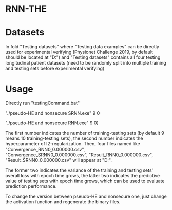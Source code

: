 # RNN-THE

# Datasets

In fold "Testing datasets" where "Testing data examples" can be directly used for experimental verifying (Physionet Challenge 2019, by default should be located at "D:\") and "Testing datasets" contains all four testing longitudinal patient datasets (need to be randomly split into multiple training and testing sets before experimental verifying)

# Usage

Directly run "testingCommand.bat"

"./pseudo-HE and nonsecure SRNN.exe" 9 0

"./pseudo-HE and nonsecure RNN.exe" 9 0)

The first number indicates the number of training-testing sets (by default 9 means 10 training-testing sets), the second number indicates the hyperparameter of l2-regularization. Then, four files named like "Convergence_RNN0_0.000000.csv", "Convergence_SRNN0_0.000000.csv", "Result_RNN0_0.000000.csv", "Result_SRNN0_0.000000.csv" will appear at "D:\".

The former two indicates the variance of the training and testing sets' overall loss with epoch time grows, the latter two indicates the predictive value of testing sets with epoch time grows, which can be used to evaluate prediction performance.

To change the version between pseudo-HE and nonsecure one, just change the activation function and regenerate the binary files.
